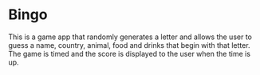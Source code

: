 # Bingo
This is a game app that randomly generates a letter and allows the user to guess a name, country, animal, food and drinks that begin with that letter.
The game is timed and the score is displayed to the user when the time is up. 
